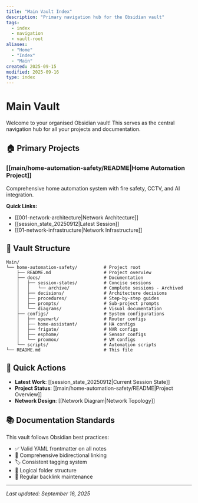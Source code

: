 ```yaml
---
title: "Main Vault Index"
description: "Primary navigation hub for the Obsidian vault"
tags:
  - index
  - navigation
  - vault-root
aliases:
  - "Home"
  - "Index"
  - "Main"
created: 2025-09-15
modified: 2025-09-16
type: index
---
```


# Main Vault

Welcome to your organised Obsidian vault! This serves as the central navigation hub for all your projects and documentation.

## 🏠 Primary Projects

### [[main/home-automation-safety/README|Home Automation Project]]
Comprehensive home automation system with fire safety, CCTV, and AI integration.

**Quick Links:**
- [[001-network-architecture|Network Architecture]]
- [[session_state_20250912|Latest Session]]
- [[01-network-infrastructure|Network Infrastructure]]

## 📁 Vault Structure

```
Main/
└── home-automation-safety/          # Project root
    ├── README.md                    # Project overview
    ├── docs/                        # Documentation
    │   ├── session-states/          # Concise sessions
	│   │   └── archive/ 	         # Complete sessions - Archived
    │   ├── decisions/               # Architecture decisions
    │   ├── procedures/              # Step-by-step guides
    │   ├── prompts/                 # Sub-project prompts
    │   └── diagrams/                # Visual documentation
    ├── configs/                     # System configurations
    │   ├── openwrt/                 # Router configs
    │   ├── home-assistant/          # HA configs
    │   ├── frigate/                 # NVR configs
    │   ├── esphome/                 # Sensor configs
    │   └── proxmox/                 # VM configs
    └── scripts/                     # Automation scripts
└── README.md                        # This file
```

## 🔧 Quick Actions

- **Latest Work**: [[session_state_20250912|Current Session State]]
- **Project Status**: [[main/home-automation-safety/README|Project Overview]]
- **Network Design**: [[Network Diagram|Network Topology]]

## 📚 Documentation Standards

This vault follows Obsidian best practices:
- ✅ Valid YAML frontmatter on all notes
- 🔗 Comprehensive bidirectional linking
- 🏷️ Consistent tagging system
- 📁 Logical folder structure
- 🔄 Regular backlink maintenance

---

*Last updated: September 16, 2025*